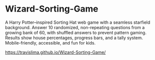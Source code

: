 # Wizard-Sorting-Game
A Harry Potter–inspired Sorting Hat web game with a seamless starfield background. Answer 10 randomized, non-repeating questions from a growing bank of 60, with shuffled answers to prevent pattern gaming. Results show house percentages, progress bars, and a tally system. Mobile-friendly, accessible, and fun for kids.

https://travislima.github.io/Wizard-Sorting-Game/
